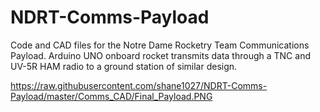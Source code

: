 # NDRT-Comms-Payload
Code and CAD files for the Notre Dame Rocketry Team Communications Payload.  Arduino UNO onboard rocket transmits data through a TNC and UV-5R HAM radio to a ground station of similar design.

https://raw.githubusercontent.com/shane1027/NDRT-Comms-Payload/master/Comms_CAD/Final_Payload.PNG
